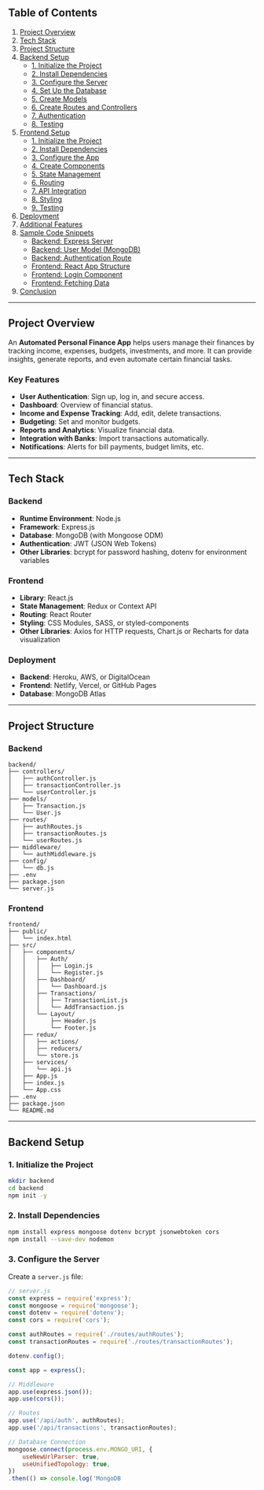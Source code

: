 ## Table of Contents

1. [Project Overview](#project-overview)
2. [Tech Stack](#tech-stack)
3. [Project Structure](#project-structure)
4. [Backend Setup](#backend-setup)
   - [1. Initialize the Project](#1-initialize-the-project)
   - [2. Install Dependencies](#2-install-dependencies)
   - [3. Configure the Server](#3-configure-the-server)
   - [4. Set Up the Database](#4-set-up-the-database)
   - [5. Create Models](#5-create-models)
   - [6. Create Routes and Controllers](#6-create-routes-and-controllers)
   - [7. Authentication](#7-authentication)
   - [8. Testing](#8-testing)
5. [Frontend Setup](#frontend-setup)
   - [1. Initialize the Project](#1-initialize-the-project-1)
   - [2. Install Dependencies](#2-install-dependencies-1)
   - [3. Configure the App](#3-configure-the-app)
   - [4. Create Components](#4-create-components)
   - [5. State Management](#5-state-management)
   - [6. Routing](#6-routing)
   - [7. API Integration](#7-api-integration)
   - [8. Styling](#8-styling)
   - [9. Testing](#9-testing)
6. [Deployment](#deployment)
7. [Additional Features](#additional-features)
8. [Sample Code Snippets](#sample-code-snippets)
   - [Backend: Express Server](#backend-express-server)
   - [Backend: User Model (MongoDB)](#backend-user-model-mongodb)
   - [Backend: Authentication Route](#backend-authentication-route)
   - [Frontend: React App Structure](#frontend-react-app-structure)
   - [Frontend: Login Component](#frontend-login-component)
   - [Frontend: Fetching Data](#frontend-fetching-data)
9. [Conclusion](#conclusion)

---

## Project Overview

An **Automated Personal Finance App** helps users manage their finances by tracking income, expenses, budgets, investments, and more. It can provide insights, generate reports, and even automate certain financial tasks.

### Key Features

- **User Authentication**: Sign up, log in, and secure access.
- **Dashboard**: Overview of financial status.
- **Income and Expense Tracking**: Add, edit, delete transactions.
- **Budgeting**: Set and monitor budgets.
- **Reports and Analytics**: Visualize financial data.
- **Integration with Banks**: Import transactions automatically.
- **Notifications**: Alerts for bill payments, budget limits, etc.

---

## Tech Stack

### Backend

- **Runtime Environment**: Node.js
- **Framework**: Express.js
- **Database**: MongoDB (with Mongoose ODM)
- **Authentication**: JWT (JSON Web Tokens)
- **Other Libraries**: bcrypt for password hashing, dotenv for environment variables

### Frontend

- **Library**: React.js
- **State Management**: Redux or Context API
- **Routing**: React Router
- **Styling**: CSS Modules, SASS, or styled-components
- **Other Libraries**: Axios for HTTP requests, Chart.js or Recharts for data visualization

### Deployment

- **Backend**: Heroku, AWS, or DigitalOcean
- **Frontend**: Netlify, Vercel, or GitHub Pages
- **Database**: MongoDB Atlas

---

## Project Structure

### Backend

```
backend/
├── controllers/
│   ├── authController.js
│   ├── transactionController.js
│   └── userController.js
├── models/
│   ├── Transaction.js
│   └── User.js
├── routes/
│   ├── authRoutes.js
│   ├── transactionRoutes.js
│   └── userRoutes.js
├── middleware/
│   └── authMiddleware.js
├── config/
│   └── db.js
├── .env
├── package.json
└── server.js
```

### Frontend

```
frontend/
├── public/
│   └── index.html
├── src/
│   ├── components/
│   │   ├── Auth/
│   │   │   ├── Login.js
│   │   │   └── Register.js
│   │   ├── Dashboard/
│   │   │   └── Dashboard.js
│   │   ├── Transactions/
│   │   │   ├── TransactionList.js
│   │   │   └── AddTransaction.js
│   │   └── Layout/
│   │       ├── Header.js
│   │       └── Footer.js
│   ├── redux/
│   │   ├── actions/
│   │   ├── reducers/
│   │   └── store.js
│   ├── services/
│   │   └── api.js
│   ├── App.js
│   ├── index.js
│   └── App.css
├── .env
├── package.json
└── README.md
```

---

## Backend Setup

### 1. Initialize the Project

```bash
mkdir backend
cd backend
npm init -y
```

### 2. Install Dependencies

```bash
npm install express mongoose dotenv bcrypt jsonwebtoken cors
npm install --save-dev nodemon
```

### 3. Configure the Server

Create a `server.js` file:

```javascript
// server.js
const express = require('express');
const mongoose = require('mongoose');
const dotenv = require('dotenv');
const cors = require('cors');

const authRoutes = require('./routes/authRoutes');
const transactionRoutes = require('./routes/transactionRoutes');

dotenv.config();

const app = express();

// Middleware
app.use(express.json());
app.use(cors());

// Routes
app.use('/api/auth', authRoutes);
app.use('/api/transactions', transactionRoutes);

// Database Connection
mongoose.connect(process.env.MONGO_URI, {
    useNewUrlParser: true,
    useUnifiedTopology: true,
})
.then(() => console.log('MongoDB
